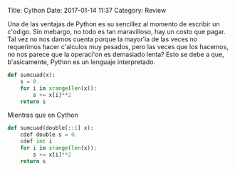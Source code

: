 Title: Cython
Date: 2017-01-14 11:37
Category: Review

Una de las ventajas de Python es su sencillez al momento de escribir un c\'odigo. Sin mebargo, no todo es tan maravilloso, hay un costo que pagar. Tal vez no nos damos cuenta porque la mayor\'ia de las veces no requerimos hacer c\'alculos muy pesados, pero las veces que los hacemos, no nos parece que la operaci\'on es demasiado lenta? Esto se debe a que, b\'asicamente, Python es un lenguaje interpretado.

```python
def sumcuad(x):
    s = 0.
    for i in xrange(len(x)):
        s += x[i]**2
    return s
```

Mientras que en Cython

```python
def sumcuad(double[::1] x):
    cdef double s = 0.
    cdef int i
    for i in xrange(len(x)):
        s += x[i]**2
    return s
```